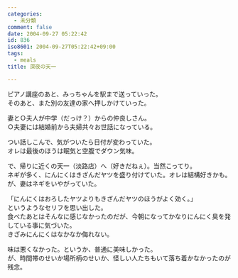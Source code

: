 ```yaml
---
categories:
  - 未分類
comment: false
date: 2004-09-27 05:22:42
id: 836
iso8601: 2004-09-27T05:22:42+09:00
tags:
  - meals
title: 深夜の天一

---
```


<div class="entry-body">
  <p>ピアノ講座のあと、みっちゃんを駅まで送っていった。<br />
    そのあと、また別の友達の家へ押しかけていった。</p>

  <p>妻とＯ夫人が中学（だっけ？）からの仲良しさん。<br />
    Ｏ夫妻には結婚前から夫婦共々お世話になっている。</p>

  <p>つい話しこんで、気がついたら日付が変わっていた。<br />
    オレは最後のほうは眠気と空腹でダウン気味。</p>

  <p>で、帰りに近くの天一（淡路店）へ（好きだねぇ）。当然こってり。<br />
    ネギが多く、にんにくはきざんだヤツを盛り付けていた。オレは結構好きかも。<br />
    が、妻はネギをいやがっていた。</p>

  <p>「にんにくはおろしたヤツよりもきざんだヤツのほうがよく効く。」<br />
    というようなセリフを思い出した。<br />
    食べたあとはそんなに感じなかったのだが、今朝になってかなりにんにく臭を発している事に気づいた。<br />
    きざみにんにくはなかなか侮れない。</p>

  <p>味は悪くなかった。というか、普通に美味しかった。<br />
    が、時間帯のせいか場所柄のせいか、怪しい人たちもいて落ち着かなかったのが残念。</p>
</div>
